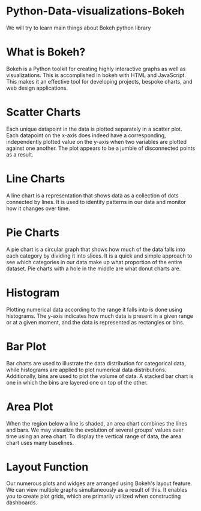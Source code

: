 # Python-Data-visualizations-Bokeh
We will try to learn main things about Bokeh python library

# What is Bokeh?

Bokeh is a Python toolkit for creating highly interactive graphs as well as visualizations. This is accomplished in bokeh with HTML and JavaScript. This makes it an effective tool for developing projects, bespoke charts, and web design applications.


# Scatter Charts
Each unique datapoint in the data is plotted separately in a scatter plot. Each datapoint on the x-axis does indeed have a corresponding, independently plotted value on the y-axis when two variables are plotted against one another. The plot appears to be a jumble of disconnected points as a result.

# Line Charts

A line chart is a representation that shows data as a collection of dots connected by lines. It is used to identify patterns in our data and monitor how it changes over time.

# Pie Charts

A pie chart is a circular graph that shows how much of the data falls into each category by dividing it into slices. It is a quick and simple approach to see which categories in our data make up what proportion of the entire dataset. Pie charts with a hole in the middle are what donut charts are.

# Histogram

Plotting numerical data according to the range it falls into is done using histograms. The y-axis indicates how much data is present in a given range or at a given moment, and the data is represented as rectangles or bins.

# Bar Plot
Bar charts are used to illustrate the data distribution for categorical data, while histograms are applied to plot numerical data distributions. Additionally, bins are used to plot the volume of data. A stacked bar chart is one in which the bins are layered one on top of the other.

# Area Plot
When the region below a line is shaded, an area chart combines the lines and bars. We may visualize the evolution of several groups' values over time using an area chart. To display the vertical range of data, the area chart uses many baselines.

# Layout Function

Our numerous plots and widges are arranged using Bokeh's layout feature. We can view multiple graphs simultaneously as a result of this. It enables you to create plot grids, which are primarily utilized when constructing dashboards.
